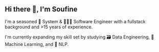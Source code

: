 ## Hi there 👋, I'm Soufine

I'm a seasoned 🧩 System & 🧑🏻‍💻 Software Engineer with a fullstack background and >15 years of experience. 

I'm currently expanding my skill set by studying 🗃️ Data Engineering, 🧠 Machine Learning, and 💬 NLP.
